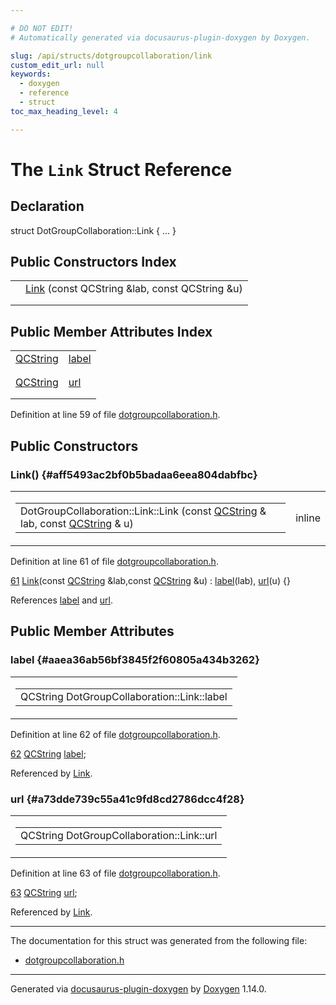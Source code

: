 ```yaml
---

# DO NOT EDIT!
# Automatically generated via docusaurus-plugin-doxygen by Doxygen.

slug: /api/structs/dotgroupcollaboration/link
custom_edit_url: null
keywords:
  - doxygen
  - reference
  - struct
toc_max_heading_level: 4

---
```


<div class="doxyPage">

# The `Link` Struct Reference



## Declaration

<div class="doxyDeclaration">
struct DotGroupCollaboration::Link { ... }
</div>

## Public Constructors Index

<table class="doxyMembersIndex">

<tr class="doxyMemberIndexItem">
<td class="doxyMemberIndexItemType" align="left" valign="top"></td>
<td class="doxyMemberIndexItemName" align="left" valign="top"><a href="#aff5493ac2bf0b5badaa6eea804dabfbc">Link</a> (const QCString &amp;lab, const QCString &amp;u)</td>
</tr>
<tr class="doxyMemberIndexDescription">
<td class="doxyMemberIndexDescriptionLeft"></td>
<td class="doxyMemberIndexDescriptionRight">
</td>
</tr>
<tr class="doxyMemberIndexSeparator">
<td class="doxyMemberIndexSeparator" colspan="2"></td>
</tr>

</table>

## Public Member Attributes Index

<table class="doxyMembersIndex">

<tr class="doxyMemberIndexItem">
<td class="doxyMemberIndexItemType" align="left" valign="top"><a href="/web-doxygen/docs/api/classes/qcstring">QCString</a></td>
<td class="doxyMemberIndexItemName" align="left" valign="top"><a href="#aaea36ab56bf3845f2f60805a434b3262">label</a></td>
</tr>
<tr class="doxyMemberIndexDescription">
<td class="doxyMemberIndexDescriptionLeft"></td>
<td class="doxyMemberIndexDescriptionRight">
</td>
</tr>
<tr class="doxyMemberIndexSeparator">
<td class="doxyMemberIndexSeparator" colspan="2"></td>
</tr>

<tr class="doxyMemberIndexItem">
<td class="doxyMemberIndexItemType" align="left" valign="top"><a href="/web-doxygen/docs/api/classes/qcstring">QCString</a></td>
<td class="doxyMemberIndexItemName" align="left" valign="top"><a href="#a73dde739c55a41c9fd8cd2786dcc4f28">url</a></td>
</tr>
<tr class="doxyMemberIndexDescription">
<td class="doxyMemberIndexDescriptionLeft"></td>
<td class="doxyMemberIndexDescriptionRight">
</td>
</tr>
<tr class="doxyMemberIndexSeparator">
<td class="doxyMemberIndexSeparator" colspan="2"></td>
</tr>

</table>


Definition at line 59 of file <a href="/web-doxygen/docs/api/files/src/dotgroupcollaboration-h">dotgroupcollaboration.h</a>.

<div class="doxySectionDef">

## Public Constructors

### Link() {#aff5493ac2bf0b5badaa6eea804dabfbc}

<div class="doxyMemberItem">
<div class="doxyMemberProto">
<table class="doxyMemberLabels">
<tr class="doxyMemberLabels">
<td class="doxyMemberLabelsLeft">
<table class="doxyMemberName">
<tr>
<td class="doxyMemberName">DotGroupCollaboration::Link::Link (const <a href="/web-doxygen/docs/api/classes/qcstring">QCString</a> &amp; lab, const <a href="/web-doxygen/docs/api/classes/qcstring">QCString</a> &amp; u)</td>
</tr>
</table>
</td>
<td class="doxyMemberLabelsRight">
<span class="doxyMemberLabels">
<span class="doxyMemberLabel inline">inline</span>
</span>
</td>
</tr>
</table>
</div>
<div class="doxyMemberDoc">



Definition at line 61 of file <a href="/web-doxygen/docs/api/files/src/dotgroupcollaboration-h">dotgroupcollaboration.h</a>.

<div class="doxyProgramListing">

<div class="doxyCodeLine"><span class="doxyLineNumber"><a href="#aff5493ac2bf0b5badaa6eea804dabfbc">61</a></span><span class="doxyLineContent"><span class="doxyHighlight">      <a href="#aff5493ac2bf0b5badaa6eea804dabfbc">Link</a>(</span><span class="doxyHighlightKeyword">const</span><span class="doxyHighlight"> <a href="/web-doxygen/docs/api/classes/qcstring">QCString</a> &amp;lab,</span><span class="doxyHighlightKeyword">const</span><span class="doxyHighlight"> <a href="/web-doxygen/docs/api/classes/qcstring">QCString</a> &amp;u) : <a href="#aaea36ab56bf3845f2f60805a434b3262">label</a>(lab), <a href="#a73dde739c55a41c9fd8cd2786dcc4f28">url</a>(u) {}</span></span></div>

</div>


References <a href="#aaea36ab56bf3845f2f60805a434b3262">label</a> and <a href="#a73dde739c55a41c9fd8cd2786dcc4f28">url</a>.
</div>
</div>

</div>

<div class="doxySectionDef">

## Public Member Attributes

### label {#aaea36ab56bf3845f2f60805a434b3262}

<div class="doxyMemberItem">
<div class="doxyMemberProto">
<table class="doxyMemberLabels">
<tr class="doxyMemberLabels">
<td class="doxyMemberLabelsLeft">
<table class="doxyMemberName">
<tr>
<td class="doxyMemberName">QCString DotGroupCollaboration::Link::label</td>
</tr>
</table>
</td>
</tr>
</table>
</div>
<div class="doxyMemberDoc">



Definition at line 62 of file <a href="/web-doxygen/docs/api/files/src/dotgroupcollaboration-h">dotgroupcollaboration.h</a>.

<div class="doxyProgramListing">

<div class="doxyCodeLine"><span class="doxyLineNumber"><a href="#aaea36ab56bf3845f2f60805a434b3262">62</a></span><span class="doxyLineContent"><span class="doxyHighlight">      <a href="/web-doxygen/docs/api/classes/qcstring">QCString</a> <a href="#aaea36ab56bf3845f2f60805a434b3262">label</a>;</span></span></div>

</div>


Referenced by <a href="#aff5493ac2bf0b5badaa6eea804dabfbc">Link</a>.
</div>
</div>

### url {#a73dde739c55a41c9fd8cd2786dcc4f28}

<div class="doxyMemberItem">
<div class="doxyMemberProto">
<table class="doxyMemberLabels">
<tr class="doxyMemberLabels">
<td class="doxyMemberLabelsLeft">
<table class="doxyMemberName">
<tr>
<td class="doxyMemberName">QCString DotGroupCollaboration::Link::url</td>
</tr>
</table>
</td>
</tr>
</table>
</div>
<div class="doxyMemberDoc">



Definition at line 63 of file <a href="/web-doxygen/docs/api/files/src/dotgroupcollaboration-h">dotgroupcollaboration.h</a>.

<div class="doxyProgramListing">

<div class="doxyCodeLine"><span class="doxyLineNumber"><a href="#a73dde739c55a41c9fd8cd2786dcc4f28">63</a></span><span class="doxyLineContent"><span class="doxyHighlight">      <a href="/web-doxygen/docs/api/classes/qcstring">QCString</a> <a href="#a73dde739c55a41c9fd8cd2786dcc4f28">url</a>;</span></span></div>

</div>


Referenced by <a href="#aff5493ac2bf0b5badaa6eea804dabfbc">Link</a>.
</div>
</div>

</div>

<hr/>

The documentation for this struct was generated from the following file:

<ul>
<li><a href="/web-doxygen/docs/api/files/src/dotgroupcollaboration-h">dotgroupcollaboration.h</a></li>
</ul>

<hr/>

<p class="doxyGeneratedBy">Generated via <a href="https://github.com/xpack/docusaurus-plugin-doxygen">docusaurus-plugin-doxygen</a> by <a href="https://www.doxygen.nl">Doxygen</a> 1.14.0.</p>

</div>
